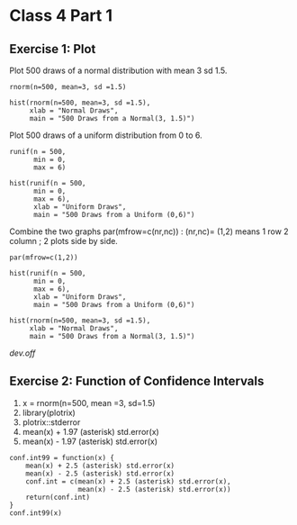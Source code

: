 # Class 4 Part 1 
## Exercise 1: Plot
Plot 500 draws of a normal distribution with mean 3 sd 1.5. 
```
rnorm(n=500, mean=3, sd =1.5)

hist(rnorm(n=500, mean=3, sd =1.5), 
     xlab = "Normal Draws", 
     main = "500 Draws from a Normal(3, 1.5)")
```
Plot 500 draws of a uniform distribution from 0 to 6. 
```
runif(n = 500,
      min = 0,
      max = 6)
      
hist(runif(n = 500,
      min = 0,
      max = 6),
      xlab = "Uniform Draws",
      main = "500 Draws from a Uniform (0,6)")
```
Combine the two graphs
par(mfrow=c(nr,nc)) : (nr,nc)= (1,2) means 1 row 2 column ; 2 plots side by side.
```
par(mfrow=c(1,2))

hist(runif(n = 500,
      min = 0,
      max = 6),
      xlab = "Uniform Draws",
      main = "500 Draws from a Uniform (0,6)")

hist(rnorm(n=500, mean=3, sd =1.5), 
     xlab = "Normal Draws", 
     main = "500 Draws from a Normal(3, 1.5)")
```
*dev.off*

## Exercise 2: Function of Confidence Intervals 
1. x = rnorm(n=500, mean =3, sd=1.5)
2. library(plotrix) 
3. plotrix::stderror
4. mean(x) + 1.97 (asterisk) std.error(x)
5. mean(x) - 1.97 (asterisk) std.error(x)
```
conf.int99 = function(x) {
    mean(x) + 2.5 (asterisk) std.error(x)
    mean(x) - 2.5 (asterisk) std.error(x) 
    conf.int = c(mean(x) + 2.5 (asterisk) std.error(x),
                 mean(x) - 2.5 (asterisk) std.error(x))
    return(conf.int)
}
conf.int99(x)
```

